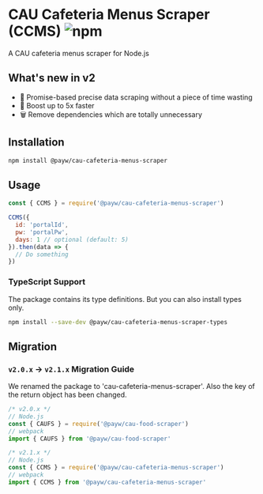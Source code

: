 # CAU Cafeteria Menus Scraper (CCMS) ![npm](https://img.shields.io/npm/v/@payw/cau-cafeteria-menus-scraper)

A CAU cafeteria menus scraper for Node.js

## What's new in v2

- 🎯 Promise-based precise data scraping without a piece of time wasting
- 🚀 Boost up to 5x faster
- 🗑 Remove dependencies which are totally unnecessary

## Installation

```zsh
npm install @payw/cau-cafeteria-menus-scraper
```

## Usage

```js
const { CCMS } = require('@payw/cau-cafeteria-menus-scraper')

CCMS({
  id: 'portalId',
  pw: 'portalPw',
  days: 1 // optional (default: 5)
}).then(data => {
  // Do something
})
```

### TypeScript Support

The package contains its type definitions. But you can also install types only.

```bash
npm install --save-dev @payw/cau-cafeteria-menus-scraper-types
```

## Migration

### `v2.0.x` → `v2.1.x` Migration Guide

We renamed the package to 'cau-cafeteria-menus-scraper'. Also the key of the return object has been changed.

```js
/* v2.0.x */
// Node.js
const { CAUFS } = require('@payw/cau-food-scraper')
// webpack
import { CAUFS } from '@payw/cau-food-scraper'

/* v2.1.x */
// Node.js
const { CCMS } = require('@payw/cau-cafeteria-menus-scraper')
// webpack
import { CCMS } from '@payw/cau-cafeteria-menus-scraper'
```
